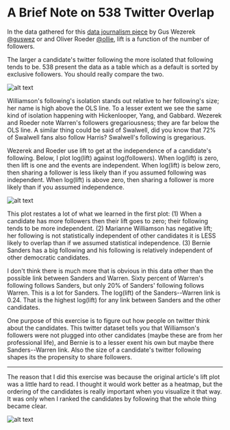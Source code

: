 # A Brief Note on 538 Twitter Overlap


In the data gathered for this [data journalism piece](https://fivethirtyeight.com/features/which-2020-candidates-have-the-most-in-common-on-twitter/) by Gus Wezerek [@guswez](https://twitter.com/guswez) or and Oliver Roeder [@ollie](https://twitter.com/ollie),  lift is a function of the number of followers. 

The larger a candidate's twitter following the more isolated that following tends to be. 538 present the data as a table which as a default is sorted by exclusive followers.  You should really compare the two. 

![alt text](https://github.com/JTS3/asides/blob/master/sharedbytwo_exclusivefollowers_followers.png "Exclusive Followers v Followers")

Williamson's following's isolation stands out relative to her following's size; her name is high above the OLS line.  To a lesser extent we see the same kind of isolation happening with Hickenlooper, Yang, and Gabbard.  Wezerek and Roeder note Warren's followers gregariousness; they are far below the OLS line.  A similar thing could be said of Swalwell, did you know that 72% of Swalwell fans also follow Harris? Swalwell's following is gregarious. 

Wezerek and Roeder use lift to get at the independence of a candidate's following.  Below, I plot log(lift) against log(followers). When log(lift) is zero, then lift is one and the events are independent.  When log(lift) is below zero, then sharing a follower is less likely than if you assumed following was independent. When log(lift) is above zero, then sharing a follower is more likely than if you assumed independence. 

![alt text](https://github.com/JTS3/asides/blob/master/sharedbytwo_loglift_logfollowers.png "Lift v Followers")

This plot restates a lot of what we learned in the first plot:  (1) When a candidate has more followers then their lift goes to zero; their following tends to be more independent.  (2) Marianne Williamson has negative lift; her following is not statistically independent of other candidates it is LESS likely to overlap than if we assumed statistical independence.   (3) Bernie Sanders has a big following and his following is relatively independent of other democratic candidates.

I don't think there is much more that is obvious in this data other than the possible link between Sanders and Warren.  Sixty percent of Warren's following follows Sanders, but only 20% of Sanders' following follows Warren.  This is a lot for Sanders.  The log(lift) of the Sanders--Warren link is 0.24.  That is the highest log(lift) for any link between Sanders and the other candidates. 

One purpose of this exercise is to figure out how people on twitter think about the candidates.  This twitter dataset tells you that Williamson's followers were not plugged into other candidates (maybe these are from her professional life), and Bernie is to a lesser exent his own but maybe there Sanders--Warren link.  Also the size of a candidate's twitter following shapes its the propensity to share followers. 

---

The reason that I did this exercise was because the original article's lift plot was a little hard to read. I thought it would work better as a heatmap, but the ordering of the candidates is really important when you visualize it that way.  It was only when I ranked the candidates by following that the whole thing became clear. 

![alt text](https://github.com/JTS3/asides/blob/master/sharedbytwo_loglift.png "Log(lift) ranked by following")

